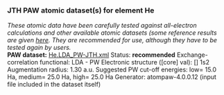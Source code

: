 ### JTH PAW atomic dataset(s) for element He
  
_These atomic data have been carefully tested against all-electron calculations and other available atomic datasets (some reference results are given [here](https://www.abinit.org/Files/JTH-benchmark-1.1.pdf)._
_They are recommended for use, although they have to be tested again by users._
<br>
**PAW dataset:** [He.LDA_PW-JTH.xml](https://github.com/abinit/paw_jth_datasets/pseudos/JTH-LDA-v1.1/He/He.LDA_PW-JTH.xml)
Status: **recommended**
Exchange-correlation functional: LDA - PW
Electronic structure ([core] val): [] 1s2
Augmentation radius: 1.30 a.u.
Suggested PW cut-off energies: low= 15.0 Ha, medium= 25.0 Ha, high= 25.0 Ha
Generator: atompaw-4.0.0.12 (input file included in the dataset itself)
